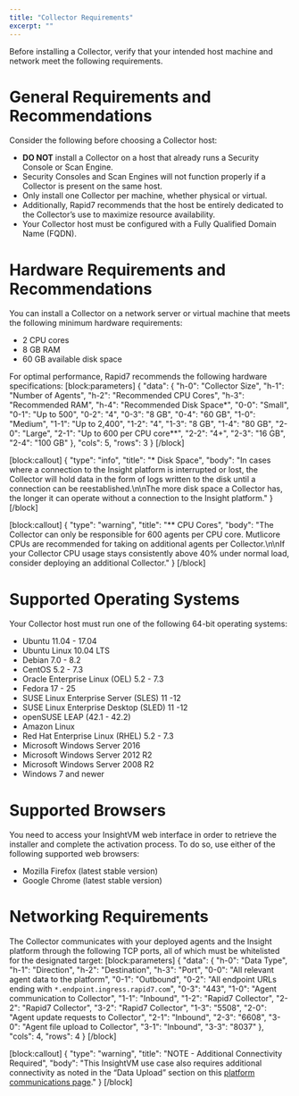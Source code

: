 ```yaml
---
title: "Collector Requirements"
excerpt: ""
---
```

Before installing a Collector, verify that your intended host machine and network meet the following requirements.

# General Requirements and Recommendations

Consider the following before choosing a Collector host:

* **DO NOT** install a Collector on a host that already runs a Security Console or Scan Engine.
 * Security Consoles and Scan Engines will not function properly if a Collector is present on the same host.
* Only install one Collector per machine, whether physical or virtual.
 * Additionally, Rapid7 recommends that the host be entirely dedicated to the Collector’s use to maximize resource availability.
* Your Collector host must be configured with a Fully Qualified Domain Name (FQDN).

# Hardware Requirements and Recommendations

You can install a Collector on a network server or virtual machine that meets the following minimum hardware requirements:

* 2 CPU cores
* 8 GB RAM
* 60 GB available disk space

For optimal performance, Rapid7 recommends the following hardware specifications:
[block:parameters]
{
  "data": {
    "h-0": "Collector Size",
    "h-1": "Number of Agents",
    "h-2": "Recommended CPU Cores",
    "h-3": "Recommended RAM",
    "h-4": "Recommended Disk Space*",
    "0-0": "Small",
    "0-1": "Up to 500",
    "0-2": "4",
    "0-3": "8 GB",
    "0-4": "60 GB",
    "1-0": "Medium",
    "1-1": "Up to 2,400",
    "1-2": "4",
    "1-3": "8 GB",
    "1-4": "80 GB",
    "2-0": "Large",
    "2-1": "Up to 600 per CPU core**",
    "2-2": "4+",
    "2-3": "16 GB",
    "2-4": "100 GB"
  },
  "cols": 5,
  "rows": 3
}
[/block]

[block:callout]
{
  "type": "info",
  "title": "* Disk Space",
  "body": "In cases where a connection to the Insight platform is interrupted or lost, the Collector will hold data in the form of logs written to the disk until a connection can be reestablished.\n\nThe more disk space a Collector has, the longer it can operate without a connection to the Insight platform."
}
[/block]

[block:callout]
{
  "type": "warning",
  "title": "** CPU Cores",
  "body": "The Collector can only be responsible for 600 agents per CPU core.  Mutlicore CPUs are recommended for taking on additional agents per Collector.\n\nIf your Collector CPU usage stays consistently above 40% under normal load, consider deploying an additional Collector."
}
[/block]
# Supported Operating Systems

Your Collector host must run one of the following 64-bit operating systems:

* Ubuntu 11.04 - 17.04
* Ubuntu Linux 10.04 LTS
* Debian 7.0 - 8.2
* CentOS 5.2 - 7.3
* Oracle Enterprise Linux (OEL) 5.2 - 7.3
* Fedora 17 - 25
* SUSE Linux Enterprise Server (SLES) 11 -12
* SUSE Linux Enterprise Desktop (SLED) 11 -12
* openSUSE LEAP (42.1 - 42.2)
* Amazon Linux
* Red Hat Enterprise Linux (RHEL) 5.2 - 7.3
* Microsoft Windows Server 2016
* Microsoft Windows Server 2012 R2
* Microsoft Windows Server 2008 R2
* Windows 7 and newer

# Supported Browsers

You need to access your InsightVM web interface in order to retrieve the installer and complete the activation process.  To do so, use either of the following supported web browsers:

* Mozilla Firefox (latest stable version)
* Google Chrome (latest stable version)

# Networking Requirements

The Collector communicates with your deployed agents and the Insight platform through the following TCP ports, all of which must be whitelisted for the designated target:
[block:parameters]
{
  "data": {
    "h-0": "Data Type",
    "h-1": "Direction",
    "h-2": "Destination",
    "h-3": "Port",
    "0-0": "All relevant agent data to the platform",
    "0-1": "Outbound",
    "0-2": "All endpoint URLs ending with `*.endpoint.ingress.rapid7.com`",
    "0-3": "443",
    "1-0": "Agent communication to Collector",
    "1-1": "Inbound",
    "1-2": "Rapid7 Collector",
    "2-2": "Rapid7 Collector",
    "3-2": "Rapid7 Collector",
    "1-3": "5508",
    "2-0": "Agent update requests to Collector",
    "2-1": "Inbound",
    "2-3": "6608",
    "3-0": "Agent file upload to Collector",
    "3-1": "Inbound",
    "3-3": "8037"
  },
  "cols": 4,
  "rows": 4
}
[/block]

[block:callout]
{
  "type": "warning",
  "title": "NOTE - Additional Connectivity Required",
  "body": "This InsightVM use case also requires additional connectivity as noted in the “Data Upload” section on this [platform communications page](doc:configure-communications-with-the-insight-platform)."
}
[/block]